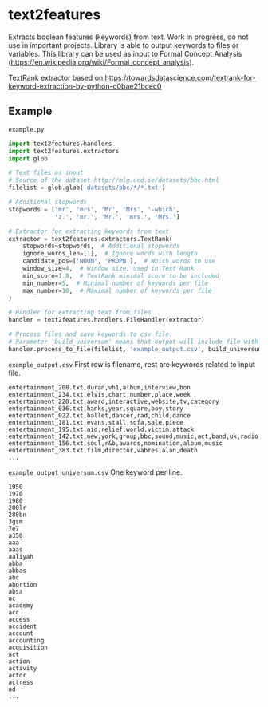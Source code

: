 # text2features
Extracts boolean features (keywords) from text. Work in progress, do not use in important projects. Library is able to output keywords to files or variables. This library can be used as input to Formal Concept Analysis (https://en.wikipedia.org/wiki/Formal_concept_analysis).

TextRank extractor based on https://towardsdatascience.com/textrank-for-keyword-extraction-by-python-c0bae21bcec0

## Example

`example.py`
```python
import text2features.handlers
import text2features.extractors
import glob

# Text files as input
# Source of the dataset http://mlg.ucd.ie/datasets/bbc.html
filelist = glob.glob('datasets/bbc/*/*.txt')

# Additional stopwords
stopwords = ['mr', 'mrs', 'Mr', 'Mrs', '-which',
             'z.', 'mr.', 'Mr.', 'mrs.', 'Mrs.']

# Extractor for extracting keywords from text
extractor = text2features.extractors.TextRank(
    stopwords=stopwords,  # Additional stopwords
    ignore_words_len=[1],  # Ignore words with length
    candidate_pos=['NOUN', 'PROPN'],  # Which words to use
    window_size=4,  # Window size, used in Text Rank
    min_score=1.8,  # TextRank minimal score to be included
    min_number=5,  # Minimal number of keywords per file
    max_number=10,  # Maximal number of keywords per file
)

# Handler for extracting text from files
handler = text2features.handlers.FileHandler(extractor)

# Process files and save keywords to csv file.
# Parameter 'build_universum' means that output will include file with set of all keywords.
handler.process_to_file(filelist, 'example_output.csv', build_universum=True)
```

`example_output.csv`
First row is filename, rest are keywords related to input file.
```
entertainment_208.txt,duran,vh1,album,interview,bon
entertainment_234.txt,elvis,chart,number,place,week
entertainment_220.txt,award,interactive,website,tv,category
entertainment_036.txt,hanks,year,square,boy,story
entertainment_022.txt,ballet,dancer,rad,child,dance
entertainment_181.txt,evans,stall,sofa,sale,piece
entertainment_195.txt,aid,relief,world,victim,attack
entertainment_142.txt,new,york,group,bbc,sound,music,act,band,uk,radio
entertainment_156.txt,soul,r&b,awards,nomination,album,music
entertainment_383.txt,film,director,vabres,alan,death
...
```

`example_output_universum.csv`
One keyword per line.
```
1950
1970
1980
200lr
280bn
3gsm
7e7
a350
aaa
aaas
aaliyah
abba
abbas
abc
abortion
absa
ac
academy
acc
access
accident
account
accounting
acquisition
act
action
activity
actor
actress
ad
...
```


